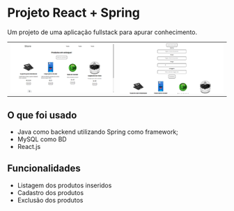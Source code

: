 # Projeto React + Spring

Um projeto de uma aplicação fullstack para apurar conhecimento.

<table>
  <tr>
    <td>
      <img src="https://github.com/WallaceMartinsz/store-app/blob/main/github/img-app-final.png?raw=true" alt="Imagem app initial">
    </td>
    <td>
      <img src="https://github.com/WallaceMartinsz/store-app/blob/main/github/add-prduct.png?raw=true" alt="Imagem app add method post">
    </td>
  </tr>
</table>

## O que foi usado

- Java como backend utilizando Spring como framework;
- MySQL como BD
- React.js

## Funcionalidades

- Listagem dos produtos inseridos
- Cadastro dos produtos
- Exclusão dos produtos


